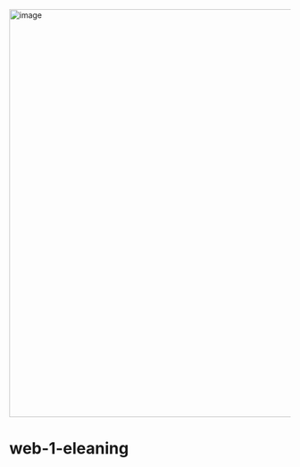 <img width="1173" height="731" alt="image" src="https://github.com/user-attachments/assets/4449c2c6-515b-43d1-a168-7912e0b655b1" />

# web-1-eleaning
